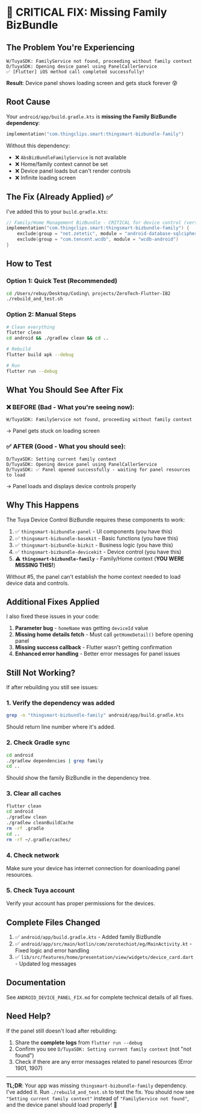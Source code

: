 # 🚨 CRITICAL FIX: Missing Family BizBundle

## The Problem You're Experiencing

```
W/TuyaSDK: FamilyService not found, proceeding without family context
D/TuyaSDK: Opening device panel using PanelCallerService
✅ [Flutter] iOS method call completed successfully!
```

**Result**: Device panel shows loading screen and gets stuck forever 😰

## Root Cause

Your `android/app/build.gradle.kts` is **missing the Family BizBundle dependency**:

```kotlin
implementation("com.thingclips.smart:thingsmart-bizbundle-family")
```

Without this dependency:
- ❌ `AbsBizBundleFamilyService` is not available
- ❌ Home/family context cannot be set
- ❌ Device panel loads but can't render controls
- ❌ Infinite loading screen

## The Fix (Already Applied) ✅

I've added this to your `build.gradle.kts`:

```kotlin
// Family/Home Management BizBundle - CRITICAL for device control (version managed by BOM)
implementation("com.thingclips.smart:thingsmart-bizbundle-family") {
    exclude(group = "net.zetetic", module = "android-database-sqlcipher")
    exclude(group = "com.tencent.wcdb", module = "wcdb-android")
}
```

## How to Test

### Option 1: Quick Test (Recommended)
```bash
cd /Users/rebuy/Desktop/Coding\ projects/ZeroTech-Flutter-IB2
./rebuild_and_test.sh
```

### Option 2: Manual Steps
```bash
# Clean everything
flutter clean
cd android && ./gradlew clean && cd ..

# Rebuild
flutter build apk --debug

# Run
flutter run --debug
```

## What You Should See After Fix

### ❌ BEFORE (Bad - What you're seeing now):
```
W/TuyaSDK: FamilyService not found, proceeding without family context
```
→ Panel gets stuck on loading screen

### ✅ AFTER (Good - What you should see):
```
D/TuyaSDK: Setting current family context
D/TuyaSDK: Opening device panel using PanelCallerService
D/TuyaSDK: ✅ Panel opened successfully - waiting for panel resources to load
```
→ Panel loads and displays device controls properly

## Why This Happens

The Tuya Device Control BizBundle requires these components to work:

1. ✅ `thingsmart-bizbundle-panel` - UI components (you have this)
2. ✅ `thingsmart-bizbundle-basekit` - Basic functions (you have this)
3. ✅ `thingsmart-bizbundle-bizkit` - Business logic (you have this)
4. ✅ `thingsmart-bizbundle-devicekit` - Device control (you have this)
5. ⚠️ **`thingsmart-bizbundle-family`** - Family/Home context (**YOU WERE MISSING THIS!**)

Without #5, the panel can't establish the home context needed to load device data and controls.

## Additional Fixes Applied

I also fixed these issues in your code:

1. **Parameter bug** - `homeName` was getting `deviceId` value
2. **Missing home details fetch** - Must call `getHomeDetail()` before opening panel
3. **Missing success callback** - Flutter wasn't getting confirmation
4. **Enhanced error handling** - Better error messages for panel issues

## Still Not Working?

If after rebuilding you still see issues:

### 1. Verify the dependency was added
```bash
grep -n "thingsmart-bizbundle-family" android/app/build.gradle.kts
```
Should return line number where it's added.

### 2. Check Gradle sync
```bash
cd android
./gradlew dependencies | grep family
cd ..
```
Should show the family BizBundle in the dependency tree.

### 3. Clear all caches
```bash
flutter clean
cd android
./gradlew clean
./gradlew cleanBuildCache
rm -rf .gradle
cd ..
rm -rf ~/.gradle/caches/
```

### 4. Check network
Make sure your device has internet connection for downloading panel resources.

### 5. Check Tuya account
Verify your account has proper permissions for the devices.

## Complete Files Changed

1. ✅ `android/app/build.gradle.kts` - Added family BizBundle
2. ✅ `android/app/src/main/kotlin/com/zerotechiot/eg/MainActivity.kt` - Fixed logic and error handling
3. ✅ `lib/src/features/home/presentation/view/widgets/device_card.dart` - Updated log messages

## Documentation

See `ANDROID_DEVICE_PANEL_FIX.md` for complete technical details of all fixes.

## Need Help?

If the panel still doesn't load after rebuilding:

1. Share the **complete logs** from `flutter run --debug`
2. Confirm you see `D/TuyaSDK: Setting current family context` (not "not found")
3. Check if there are any error messages related to panel resources (Error 1901, 1907)

---

**TL;DR**: Your app was missing `thingsmart-bizbundle-family` dependency. I've added it. Run `./rebuild_and_test.sh` to test the fix. You should now see `"Setting current family context"` instead of `"FamilyService not found"`, and the device panel should load properly! 🎉

